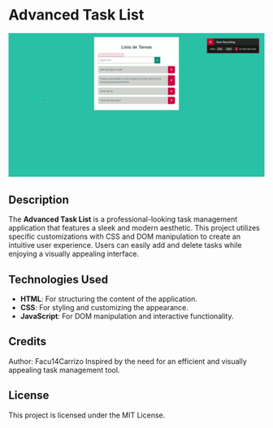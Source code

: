 # Advanced Task List

![Advanced Task List Demo](Assets/AdvancedToDoList.gif)

## Description

The **Advanced Task List** is a professional-looking task management application that features a sleek and modern aesthetic. This project utilizes specific customizations with CSS and DOM manipulation to create an intuitive user experience. Users can easily add and delete tasks while enjoying a visually appealing interface.

## Technologies Used

- **HTML**: For structuring the content of the application.
- **CSS**: For styling and customizing the appearance.
- **JavaScript**: For DOM manipulation and interactive functionality.

## Credits
Author: Facu14Carrizo
Inspired by the need for an efficient and visually appealing task management tool.

## License
This project is licensed under the MIT License.
